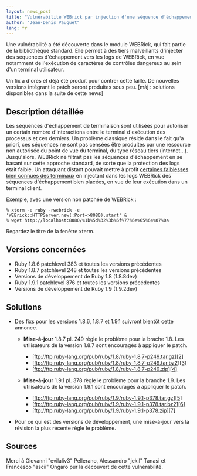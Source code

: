 ```yaml
---
layout: news_post
title: "Vulnérabilité WEBrick par injection d'une séquence d'échappement"
author: "Jean-Denis Vauguet"
lang: fr
---
```


Une vulnérabilité a été découverte dans le module WEBRick, qui fait
partie de la bibliothèque standard. Elle permet à des tiers malveillants
d\'injecter des séquences d\'échappement vers les logs de WEBRick, en
vue notamment de l\'exécution de caractères de contrôles dangereux au
sein d\'un terminal utilisateur.

Un fix a d\'ores et déjà été produit pour contrer cette faille. De
nouvelles versions intégrant le patch seront produites sous peu. \[màj :
solutions disponibles dans la suite de cette news\]

## Description détaillée

Les séquences d\'échappement de terminaison sont utilisées pour
autoriser un certain nombre d\'interactions entre le terminal
d\'exécution des processus et ces derniers. Un problème classique réside
dans le fait qu\'a priori, ces séquences ne sont pas censées être
produites par une ressource non autorisée du point de vue du terminal,
du type réseau tiers (internet…). Jusqu\'alors, WEBRick ne filtrait pas
les séquences d\'échappement en se basant sur cette approche standard,
de sorte que la protection des logs était faible. Un attaquant distant
pouvait mettre à profit [certaines faiblesses bien connues des
terminaux][1] en injectant dans les logs WEBRick des séquences
d\'échappement bien placées, en vue de leur exécution dans un terminal
client.

Exemple, avec une version non patchée de WEBRick :

    % xterm -e ruby -rwebrick -e 'WEBrick::HTTPServer.new(:Port=>8080).start' &
    % wget http://localhost:8080/%1b%5d%32%3b%6f%77%6e%65%64%07%0a

Regardez le titre de la fenêtre xterm.

## Versions concernées

* Ruby 1.8.6 patchlevel 383 et toutes les versions précédentes
* Ruby 1.8.7 patchlevel 248 et toutes les versions précédentes
* Versions de développement de Ruby 1.8 (1.8.8dev)
* Ruby 1.9.1 patchlevel 376 et toutes les versions précédentes
* Versions de développement de Ruby 1.9 (1.9.2dev)

## Solutions

* Des fixs pour les versions 1.8.6, 1.8.7 et 1.9.1 suivront bientôt
  cette annonce.
  * **Mise-à-jour** 1.8.7 pl. 249 règle le problème pour la brache 1.8.
    Les utilisateurs de la version 1.8.7 sont encouragés à appliquer le
    patch.
    * [ftp://ftp.ruby-lang.org/pub/ruby/1.8/ruby-1.8.7-p249.tar.gz][2]
    * [ftp://ftp.ruby-lang.org/pub/ruby/1.8/ruby-1.8.7-p249.tar.bz2][3]
    * [ftp://ftp.ruby-lang.org/pub/ruby/1.8/ruby-1.8.7-p249.zip][4]
  
  * **Mise-à-jour** 1.9.1 pl. 378 règle le problème pour la branche 1.9.
    Les utilisateurs de la version 1.9.1 sont encouragés à appliquer le
    patch.
    * [ftp://ftp.ruby-lang.org/pub/ruby/1.9/ruby-1.9.1-p378.tar.gz][5]
    * [ftp://ftp.ruby-lang.org/pub/ruby/1.9/ruby-1.9.1-p378.tar.bz2][6]
    * [ftp://ftp.ruby-lang.org/pub/ruby/1.9/ruby-1.9.1-p378.zip][7]

* Pour ce qui est des versions de développement, une mise-à-jour vers la
  révision la plus récente règle le problème.

## Sources

Merci à Giovanni \"evilaliv3\" Pellerano, Alessandro \"jekil\" Tanasi et
Francesco \"ascii\" Ongaro pur la découvert de cette vulnérabilité.



[1]: http://marc.info/?l=bugtraq&amp;m=104612710031920&amp;w=2 "Terminal Emulator Security Issues"
[2]: ftp://ftp.ruby-lang.org/pub/ruby/1.8/ruby-1.8.7-p249.tar.gz 
[3]: ftp://ftp.ruby-lang.org/pub/ruby/1.8/ruby-1.8.7-p249.tar.bz2 
[4]: ftp://ftp.ruby-lang.org/pub/ruby/1.8/ruby-1.8.7-p249.zip 
[5]: ftp://ftp.ruby-lang.org/pub/ruby/1.9/ruby-1.9.1-p378.tar.gz 
[6]: ftp://ftp.ruby-lang.org/pub/ruby/1.9/ruby-1.9.1-p378.tar.bz2 
[7]: ftp://ftp.ruby-lang.org/pub/ruby/1.9/ruby-1.9.1-p378.zip 
